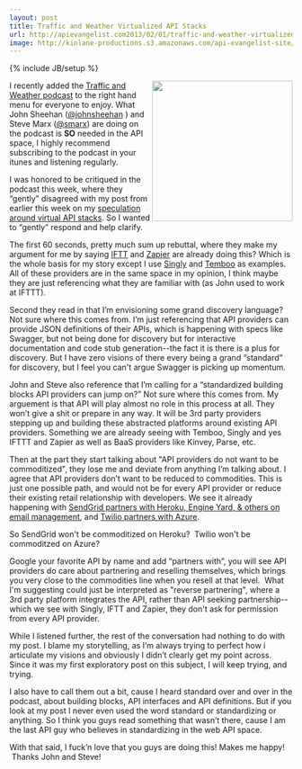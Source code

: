 ```yaml
---
layout: post
title: Traffic and Weather Virtualized API Stacks
url: http://apievangelist.com2013/02/01/traffic-and-weather-virtualized-api-stacks/
image: http://kinlane-productions.s3.amazonaws.com/api-evangelist-site/blog/Traffic-and-Weather.png
---
```

{% include JB/setup %}<p>
     <a href="http://trafficandweather.io/"><img src="https://s3.amazonaws.com/kinlane-productions/api-evangelist/traffic-and-weather/Traffic-and-Weather.png"  width="250" align="right" /></a>
</p>
<p>
     I recently added the <a href="http://trafficandweather.io/">Traffic and Weather podcast</a> to the right hand menu for everyone to enjoy. What John Sheehan (<a href="http://twitter.com/johnsheehan">@johnsheehan</a> ) and Steve Marx (<a href="http://twitter.com/smarx">@smarx</a>) are doing on the podcast is <strong>SO</strong> needed in the API space, I highly recommend subscribing to the podcast in your itunes and listening regularly.
</p>
<p>
     I was honored to be critiqued in the podcast this week, where they “gently” disagreed with my post from earlier this week on my <a title="virtualized API stacks" href="/2013/01/28/virtualized-api-stacks/">speculation around virtual API stacks</a>. So I wanted to “gently” respond and help clarify.
</p>
<p>
     The first 60 seconds, pretty much sum up rebuttal, where they make my argument for me by saying <a href="http://ifttt.com">IFTT</a> and <a href="http://zapier.com">Zapier</a> are already doing this? Which is the whole basis for my story except I use <a title="Singly" href="http://singly.com">Singly</a> and <a href="http://temboo.com">Temboo</a> as examples. All of these providers are in the same space in my opinion, I think maybe they are just referencing what they are familiar with (as John used to work at IFTTT).
</p>
<p>
     Second they read in that I’m envisioning some grand discovery language? Not sure where this comes from. I’m just referencing that API providers can provide JSON definitions of their APIs, which is happening with specs like Swagger, but not being done for discovery but for interactive documentation and code stub generation--the fact it is there is a plus for discovery. But I have zero visions of there every being a grand “standard” for discovery, but I feel you can't argue Swagger is picking up momentum.
</p>
<p>
     John and Steve also reference that I’m calling for a “standardized building blocks API providers can jump on?” Not sure where this comes from. My arguement is that API will play almost no role in this process at all. They won’t give a shit or prepare in any way. It will be 3rd party providers stepping up and building these abstracted platforms around existing API providers. Something we are already seeing with Temboo, Singly and yes IFTTT and Zapier as well as BaaS providers like Kinvey, Parse, etc.
</p>
<p>
     Then at the part they start talking about "API providers do not want to be commoditized", they lose me and deviate from anything I’m talking about. I agree that API providers don’t want to be reduced to commodities. This is just one possible path, and would not be for every API provider or reduce their existing retail relationship with developers. We see it already happening with <a href="http://venturebeat.com/2012/07/25/sendgrid-partners-heroku-engine-yard-cloudbees/">SendGrid partners with Heroku, Engine Yard, &amp; others on email management</a>, and <a href="http://www.geekwire.com/2012/twilio-partners-windows-azure/">Twilio partners with Azure</a>.
</p>
<p>
     So SendGrid won't be commoditized on Heroku?  Twilio won't be commoditzed on Azure?
</p>
<p>
     Google your favorite API by name and add “partners with”, you will see API providers do care about partnering and reselling themselves, which brings you very close to the commodities line when you resell at that level.  What I'm suggesting could just be interpreted as "reverse partnering", where a 3rd party platform integrates the API, rather than API seeking partnership--which we see with Singly, IFTT and Zapier, they don't ask for permission from every API provider.
</p>
<p>
     While I listened further, the rest of the conversation had nothing to do with my post. I blame my storytelling, as I’m always trying to perfect how i articulate my visions and obviously I didn’t clearly get my point across. Since it was my first exploratory post on this subject, I will keep trying, and trying. 
</p>
<p>
     I also have to call them out a bit, cause I heard standard over and over in the podcast, about building blocks, API interfaces and API definitions. But if you look at my post I never even used the word standard or standardizing or anything. So I think you guys read something that wasn’t there, cause I am the last API guy who believes in standardizing in the web API space.
</p>
<p>
     With that said, I fuck’n love that you guys are doing this! Makes me happy!  Thanks John and Steve!
</p>
